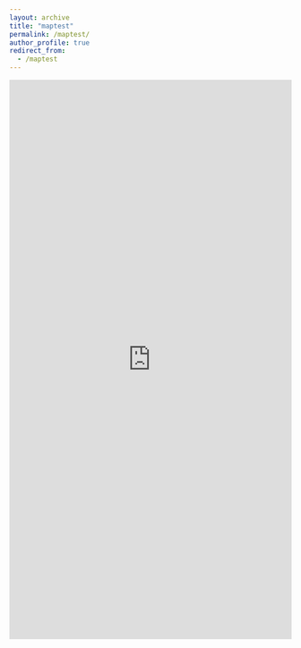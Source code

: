 ```yaml
---
layout: archive
title: "maptest"
permalink: /maptest/
author_profile: true
redirect_from:
  - /maptest
---
```


<iframe src="https://ua-esri.maps.arcgis.com/apps/instant/charts/index.html?appid=79e124c7877b40268a24ccabb21964bb" width="100%" height="1000" frameborder="0" style="border:0" allowfullscreen>iFrames are not supported on this page.</iframe>
